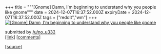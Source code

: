 +++
title = """[Gnome] Damn, I'm beginning to understand why you people like gnome"""
date = 2024-12-07T16:37:52.000Z
expiryDate = 2024-12-07T16:37:52.000Z
tags = ["reddit","wm"]
+++
[![[Gnome] Damn, I'm beginning to understand why you people like gnome](https://b.thumbs.redditmedia.com/O8DSs8txnqon_x8xzliLbsH5483oYfqVsZm-ClTNhyo.jpg "[Gnome] Damn, I'm beginning to understand why you people like gnome")](https://www.reddit.com/r/unixporn/comments/1h8wbhe/gnome_damn_im_beginning_to_understand_why_you/)

submitted by [/u/no\_u333](https://www.reddit.com/user/no_u333)  
[\[link\]](https://www.reddit.com/gallery/1h8wbhe) [\[comments\]](https://www.reddit.com/r/unixporn/comments/1h8wbhe/gnome_damn_im_beginning_to_understand_why_you/)

[[source]](https://www.reddit.com/r/unixporn/comments/1h8wbhe/gnome_damn_im_beginning_to_understand_why_you/)
